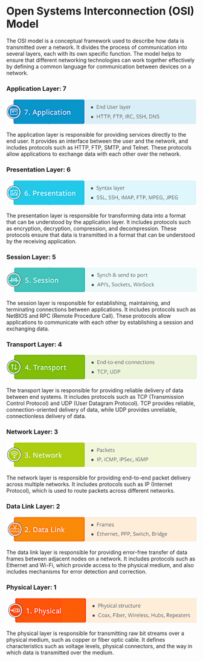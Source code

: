 # Open Systems Interconnection (OSI) Model

The OSI model is a conceptual framework used to describe how data is transmitted over a network. It divides the process of communication into several layers, each with its own specific function. The model helps to ensure that different networking technologies can work together effectively by defining a common language for communication between devices on a network.

### Application Layer: 7
![osi7](icons/osi7.png)

The application layer is responsible for providing services directly to the end user. It provides an interface between the user and the network, and includes protocols such as HTTP, FTP, SMTP, and Telnet. These protocols allow applications to exchange data with each other over the network.

### Presentation Layer: 6
![osi6](icons/osi6.png)

The presentation layer is responsible for transforming data into a format that can be understood by the application layer. It includes protocols such as encryption, decryption, compression, and decompression. These protocols ensure that data is transmitted in a format that can be understood by the receiving application.

### Session Layer: 5
![osi5](icons/osi5.png)

The session layer is responsible for establishing, maintaining, and terminating connections between applications. It includes protocols such as NetBIOS and RPC (Remote Procedure Call). These protocols allow applications to communicate with each other by establishing a session and exchanging data.

### Transport Layer: 4
![osi4](icons/osi4.png)

The transport layer is responsible for providing reliable delivery of data between end systems. It includes protocols such as TCP (Transmission Control Protocol) and UDP (User Datagram Protocol). TCP provides reliable, connection-oriented delivery of data, while UDP provides unreliable, connectionless delivery of data.

### Network Layer: 3
![osi3](icons/osi3.png)

The network layer is responsible for providing end-to-end packet delivery across multiple networks. It includes protocols such as IP (Internet Protocol), which is used to route packets across different networks.

### Data Link Layer: 2
![osi2](icons/osi2.png)

The data link layer is responsible for providing error-free transfer of data frames between adjacent nodes on a network. It includes protocols such as Ethernet and Wi-Fi, which provide access to the physical medium, and also includes mechanisms for error detection and correction.

### Physical Layer: 1
![osi1](icons/osi1.png)

The physical layer is responsible for transmitting raw bit streams over a physical medium, such as copper or fiber optic cable. It defines characteristics such as voltage levels, physical connectors, and the way in which data is transmitted over the medium.
